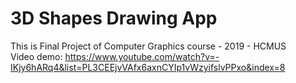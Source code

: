 # 3D Shapes Drawing App
This is Final Project of Computer Graphics course - 2019 - HCMUS <br>
Video demo: https://www.youtube.com/watch?v=-IKjy6hARq4&list=PL3CEEjvVAfx6axnCYIp1vWzyifslvPPxo&index=8
